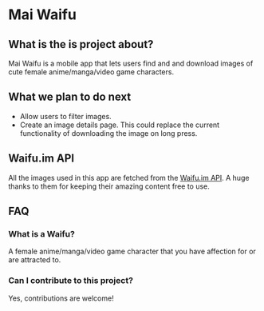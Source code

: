 # Mai Waifu
## What is the is project about?
Mai Waifu is a mobile app that lets users find and and download images of cute female anime/manga/video game characters.
## What we plan to do next
* Allow users to filter images.
* Create an image details page. This could replace the current functionality of downloading the image on long press.
## Waifu.im API
All the images used in this app are fetched from the [Waifu.im API](https://www.waifu.im/). A huge thanks to them for keeping their amazing content free to use.
## FAQ
### What is a Waifu?
A female anime/manga/video game character that you have affection for or are attracted to.
### Can I contribute to this project?
Yes, contributions are welcome!
